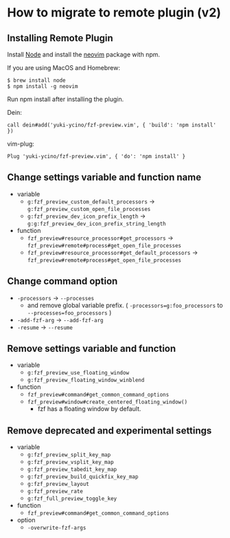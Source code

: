 # How to migrate to remote plugin (v2)

## Installing Remote Plugin

Install [Node](https://nodejs.org/) and install the [neovim](https://www.npmjs.com/package/neovim) package with npm.

If you are using MacOS and Homebrew:

```shell
$ brew install node
$ npm install -g neovim
```

Run npm install after installing the plugin.

Dein:

```vim
call dein#add('yuki-ycino/fzf-preview.vim', { 'build': 'npm install' })
```

vim-plug:

```vim
Plug 'yuki-ycino/fzf-preview.vim', { 'do': 'npm install' }
```

## Change settings variable and function name

- variable
  - `g:fzf_preview_custom_default_processors` -> `g:fzf_preview_custom_open_file_processes`
  - `g:fzf_preview_dev_icon_prefix_length` -> `g:g:fzf_preview_dev_icon_prefix_string_length`
- function
  - `fzf_preview#resource_processor#get_processors` -> `fzf_preview#remote#process#get_open_file_processes`
  - `fzf_preview#resource_processor#get_default_processors` -> `fzf_preview#remote#process#get_open_file_processes`

## Change command option

- `-processors` -> `--processes`
  - and remove global variable prefix. ( `-processors=g:foo_processors` to `--processes=foo_processors` )
- `-add-fzf-arg` -> `--add-fzf-arg`
- `-resume` -> `--resume`

## Remove settings variable and function

- variable
  - `g:fzf_preview_use_floating_window`
  - `g:fzf_preview_floating_window_winblend`
- function
  - `fzf_preview#command#get_common_command_options`
  - `fzf_preview#window#create_centered_floating_window()`
    - fzf has a floating window by default.

## Remove deprecated and experimental settings

- variable
  - `g:fzf_preview_split_key_map`
  - `g:fzf_preview_vsplit_key_map`
  - `g:fzf_preview_tabedit_key_map`
  - `g:fzf_preview_build_quickfix_key_map`
  - `g:fzf_preview_layout`
  - `g:fzf_preview_rate`
  - `g:fzf_full_preview_toggle_key`
- function
  - `fzf_preview#command#get_common_command_options`
- option
  - `-overwrite-fzf-args`
